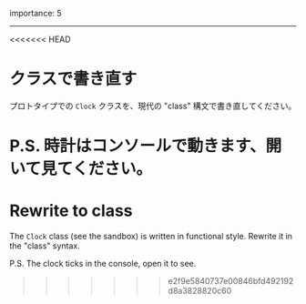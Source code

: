 importance: 5

---

<<<<<<< HEAD
# クラスで書き直す

プロトタイプでの `Clock` クラスを、現代の "class" 構文で書き直してください。

P.S. 時計はコンソールで動きます、開いて見てください。
=======
# Rewrite to class

The `Clock` class (see the sandbox) is written in functional style. Rewrite it in the "class" syntax.

P.S. The clock ticks in the console, open it to see.
>>>>>>> e2f9e5840737e00846bfd492192d8a3828820c60
